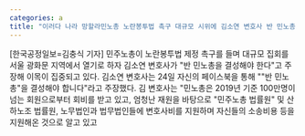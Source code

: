 ```yaml
---
categories: a
title: "이러다 나라 망할라민노총 노란봉투법 촉구 대규모 시위에 김소연 변호사 반 민노총 결성해야"
---
```

[한국공정일보=김충식 기자] 민주노총이 노란봉투법 제정 촉구를 들며 대규모 집회를 서울 광화문 지역에서 열기로 하자 김소연 변호사가 "반 민노총을 결성해야 한다"고 주장해 이목이 집중되고 있다. 김소연 변호사는 24일 자신의 페이스북을 통해 ""반 민노총"을 결성해야 합니다"라고 주장했다. 김 변호사는 "민노총은 2019년 기준 100만명이 넘는 회원으로부터 회비를 받고 있고, 엄청난 재원을 바탕으로 "민주노총 법률원" 및 산하노조 법률원, 노무법인과 법무법인들에 변호사비를 지원하며 자신들의 소송비용 등을 지원해온 것으로 알고 있고